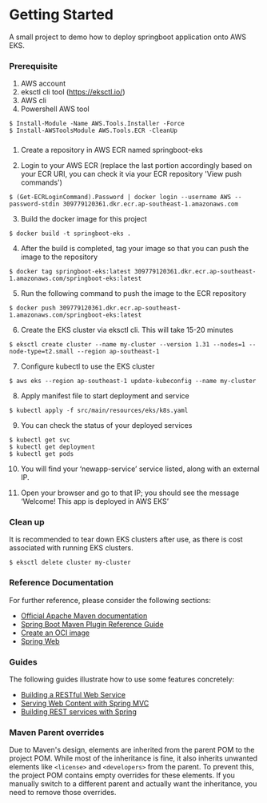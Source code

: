 # Getting Started
A small project to demo how to deploy springboot application onto AWS EKS.

### Prerequisite
1. AWS account
2. eksctl cli tool (https://eksctl.io/)
3. AWS cli
4. Powershell AWS tool
```
$ Install-Module -Name AWS.Tools.Installer -Force
$ Install-AWSToolsModule AWS.Tools.ECR -CleanUp
```

###
1. Create a repository in AWS ECR named springboot-eks

2. Login to your AWS ECR (replace the last portion accordingly based on your ECR URI, you can check it via your ECR repository 'View push commands')
```
$ (Get-ECRLoginCommand).Password | docker login --username AWS --password-stdin 309779120361.dkr.ecr.ap-southeast-1.amazonaws.com
```

3. Build the docker image for this project
```
$ docker build -t springboot-eks .
```

4. After the build is completed, tag your image so that you can push the image to the repository
```
$ docker tag springboot-eks:latest 309779120361.dkr.ecr.ap-southeast-1.amazonaws.com/springboot-eks:latest
```

5. Run the following command to push the image to the ECR repository
```
$ docker push 309779120361.dkr.ecr.ap-southeast-1.amazonaws.com/springboot-eks:latest
```

6. Create the EKS cluster via eksctl cli. This will take 15-20 minutes
```
$ eksctl create cluster --name my-cluster --version 1.31 --nodes=1 --node-type=t2.small --region ap-southeast-1
```

7. Configure kubectl to use the EKS cluster
```
$ aws eks --region ap-southeast-1 update-kubeconfig --name my-cluster
```

8. Apply manifest file to start deployment and service
```
$ kubectl apply -f src/main/resources/eks/k8s.yaml
```

9. You can check the status of your deployed services
```
$ kubectl get svc
$ kubectl get deployment
$ kubectl get pods
```

10. You will find your ‘newapp-service’ service listed, along with an external IP.

11. Open your browser and go to that IP; you should see the message ‘Welcome! This app is deployed in AWS EKS’

### Clean up
It is recommended to tear down EKS clusters after use, as there is cost associated with running EKS clusters.
```
$ eksctl delete cluster my-cluster
```

### Reference Documentation
For further reference, please consider the following sections:

* [Official Apache Maven documentation](https://maven.apache.org/guides/index.html)
* [Spring Boot Maven Plugin Reference Guide](https://docs.spring.io/spring-boot/3.4.3/maven-plugin)
* [Create an OCI image](https://docs.spring.io/spring-boot/3.4.3/maven-plugin/build-image.html)
* [Spring Web](https://docs.spring.io/spring-boot/3.4.3/reference/web/servlet.html)

### Guides
The following guides illustrate how to use some features concretely:

* [Building a RESTful Web Service](https://spring.io/guides/gs/rest-service/)
* [Serving Web Content with Spring MVC](https://spring.io/guides/gs/serving-web-content/)
* [Building REST services with Spring](https://spring.io/guides/tutorials/rest/)

### Maven Parent overrides

Due to Maven's design, elements are inherited from the parent POM to the project POM.
While most of the inheritance is fine, it also inherits unwanted elements like `<license>` and `<developers>` from the parent.
To prevent this, the project POM contains empty overrides for these elements.
If you manually switch to a different parent and actually want the inheritance, you need to remove those overrides.

